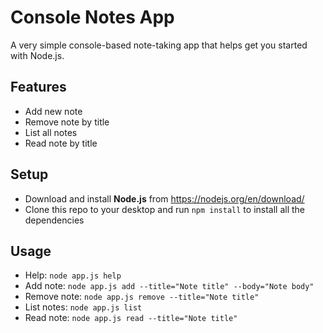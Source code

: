 # Console Notes App

A very simple console-based note-taking app that helps get you started with Node.js.

## Features
- Add new note
- Remove note by title
- List all notes
- Read note by title

## Setup
- Download and install **Node.js** from https://nodejs.org/en/download/
- Clone this repo to your desktop and run `npm install` to install all the dependencies

## Usage
- Help: `node app.js help`
- Add note: `node app.js add --title="Note title" --body="Note body"`
- Remove note: `node app.js remove --title="Note title"`
- List notes: `node app.js list`
- Read note: `node app.js read --title="Note title"`

